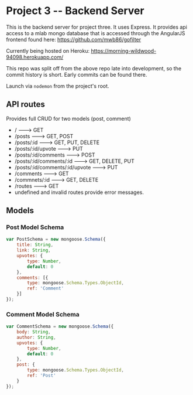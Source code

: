 # Project 3 -- Backend Server

This is the backend server for project three. It uses Express. It provides api access to a mlab mongo database that is accessed through the AngularJS frontend found here: https://github.com/mwb86/gofilter

Currently being hosted on Heroku:
https://morning-wildwood-94098.herokuapp.com/

This repo was split off from the above repo late into development, so the commit history is short. Early commits can be found there.

Launch via `nodemon` from the project's root.

## API routes

Provides full CRUD for two models (post, comment)
- / ---> GET
- /posts ---> GET, POST
- /posts/:id ---> GET, PUT, DELETE
- /posts/:id/upvote ---> PUT
- /posts/:id/comments ---> POST
- /posts/:id/comments/:id ---> GET, DELETE, PUT
- /posts/:id/comments/:id/upvote ---> PUT
- /comments ---> GET
- /commnets/:id ---> GET, DELETE
- /routes ---> GET
- undefined and invalid routes provide error messages.



## Models

### Post Model Schema
```js
var PostSchema = new mongoose.Schema({
    title: String,
    link: String,
    upvotes: {
        type: Number,
        default: 0
    },
    comments: [{
        type: mongoose.Schema.Types.ObjectId,
        ref: 'Comment'
    }]
});
```

### Comment Model Schema
```js
var CommentSchema = new mongoose.Schema({
    body: String,
    author: String,
    upvotes: {
        type: Number,
        default: 0
    },
    post: {
        type: mongoose.Schema.Types.ObjectId,
        ref: 'Post'
    }
});
```
